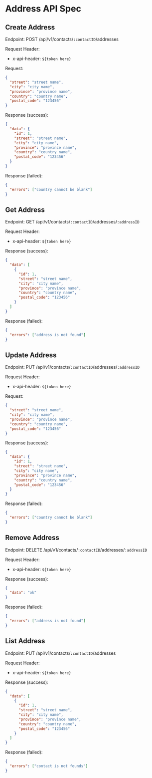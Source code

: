 # Address API Spec

## Create Address

Endpoint: POST /api/v1/contacts/`:contactID`/addresses

Request Header:

- x-api-header: `${token here}`

Request:

```json
{
  "street": "street name",
  "city": "city name",
  "province": "province name",
  "country": "country name",
  "postal_code": "123456"
}
```

Response (success):

```json
{
  "data": {
    "id": 1,
    "street": "street name",
    "city": "city name",
    "province": "province name",
    "country": "country name",
    "postal_code": "123456"
  }
}
```

Response (failed):

```json
{
  "errors": ["country cannot be blank"]
}
```

## Get Address

Endpoint: GET /api/v1/contacts/`:contactID`/addresses/`:addressID`

Request Header:

- x-api-header: `${token here}`

Response (success):

```json
{
  "data": [
    {
      "id": 1,
      "street": "street name",
      "city": "city name",
      "province": "province name",
      "country": "country name",
      "postal_code": "123456"
    }
  ]
}
```

Response (failed):

```json
{
  "errors": ["address is not found"]
}
```

## Update Address

Endpoint: PUT /api/v1/contacts/`:contactID`/addresses/`:addressID`

Request Header:

- x-api-header: `${token here}`

Request:

```json
{
  "street": "street name",
  "city": "city name",
  "province": "province name",
  "country": "country name",
  "postal_code": "123456"
}
```

Response (success):

```json
{
  "data": {
    "id": 1,
    "street": "street name",
    "city": "city name",
    "province": "province name",
    "country": "country name",
    "postal_code": "123456"
  }
}
```

Response (failed):

```json
{
  "errors": ["country cannot be blank"]
}
```

## Remove Address

Endpoint: DELETE /api/v1/contacts/`:contactID`/addresses/`:addressID`

Request Header:

- x-api-header: `${token here}`

Response (success):

```json
{
  "data": "ok"
}
```

Response (failed):

```json
{
  "errors": ["address is not found"]
}
```

## List Address

Endpoint: PUT /api/v1/contacts/`:contactID`/addresses

Request Header:

- x-api-header: `${token here}`

Response (success):

```json
{
  "data": [
    {
      "id": 1,
      "street": "street name",
      "city": "city name",
      "province": "province name",
      "country": "country name",
      "postal_code": "123456"
    }
  ]
}
```

Response (failed):

```json
{
  "errors": ["contact is not founds"]
}
```
